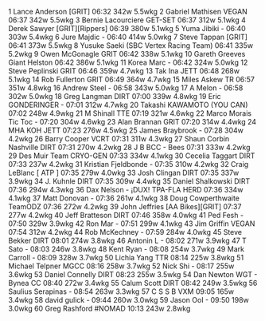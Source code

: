   1  Lance Anderson  [GRIT]  06:32    342w  5.5wkg
  2  Gabriel Mathisen  VEGAN   06:37    342w  5.5wkg
  3  Bernie Lacourciere  GET-SET   06:37    312w  5.1wkg
  4  Derek Sawyer  [GRIT][Rippers]  06:39    380w  5.1wkg
  5  Yuma Jibiki  -  06:40    303w  5.4wkg
  6  Jure Majdic  -  06:40    414w  5.0wkg
  7  Steve Tappan  [GRIT]  06:41    373w  5.5wkg
  8  Yusuke Saeki  (SBC Vertex Racing Team)    06:41    335w  5.2wkg
  9  Owen McGonagle  GRIT   06:42    338w  5.1wkg
 10  Gareth Greeves  Giant Helston   06:42    386w  5.1wkg
 11  Korea    Marc  -  06:42    324w  5.0wkg
 12  Steve Peplinski  GRIT   06:46    359w  4.7wkg
 13  Tak Ina  JETT   06:48    268w  5.1wkg
 14  Rob Fullerton  GRIT   06:49    364w  4.7wkg
 15  Miles Askew  TR   06:57    351w  4.8wkg
 16  Andrew Steel  -  06:58    343w  5.0wkg
 17  A Melon  -  06:58    302w  5.0wkg
 18  Greg Langman  DIRT   07:00    339w  4.8wkg
 19  Eric GONDERINGER  -  07:01    312w  4.7wkg
 20  Takashi KAWAMOTO  (YOU CAN)    07:02    248w  4.9wkg
 21  M Shinall  TTE   07:19    321w  4.6wkg
 22  Marco Morais Tic Toc  -  07:20    304w  4.6wkg
 23  Alan Brannan  GRIT   07:20    314w  4.4wkg
 24  MHA KOH  JETT   07:23    276w  4.5wkg
 25  James Braybrook  -  07:28    304w  4.2wkg
 26  Barry Cooper  VCRT   07:31    311w  4.3wkg
 27  Shaun Corbin Nashville  DIRT   07:31    270w  4.2wkg
 28  J B  BCC - Bees   07:31    333w  4.2wkg
 29  Des Muir  Team CRYO-GEN   07:33    334w  4.1wkg
 30  Cecelia Taggart  DIRT   07:33    237w  4.2wkg
 31  Kristian Fjeldbonde  -  07:35    310w  4.2wkg
 32  Craig LeBlanc  [ ATP ]   07:35    279w  4.0wkg
 33  Josh Clingan  DIRT   07:35    337w  3.9wkg
 34  J. Kuhnle  DIRT   07:35    309w  4.4wkg
 35  Daniel Shalkowski  DIRT   07:36    294w  4.3wkg
 36  Dax Nelson - ¡DUX! TPA-FLA  HERD   07:36    334w  4.1wkg
 37  Matt Donovan  -  07:36    261w  4.1wkg
 38  Doug Cowperthwaite  TeamODZ   07:36    272w  4.2wkg
 39  John Jeffries  [AA Bikes][GRIT]  07:37    277w  4.2wkg
 40  Jeff Bratteson  DIRT   07:46    358w  4.0wkg
 41  Ped Fesh  -  07:50    329w  3.9wkg
 42  Ron Mar  -  07:51    299w  4.1wkg
 43  Jim Griffin  VEGAN   07:54    312w  4.2wkg
 44  Rob McKechney  -  07:59    284w  4.0wkg
 45  Steve Bekker  DIRT   08:01    274w  3.8wkg
 46  Antonin L  -  08:02    271w  3.9wkg
 47  T Sato  -  08:03    246w  3.8wkg
 48  Kent Ryan  -  08:08    254w  3.7wkg
 49  Mark Carroll  -  08:09    328w  3.7wkg
 50  Lichia Yang  TTR   08:14    225w  3.8wkg
 51  Michael Telpner  MGCC   08:16    258w  3.7wkg
 52  Nick Shi  -  08:17    255w  3.6wkg
 53  Daniel Connelly  DIRT   08:23    255w  3.5wkg
 54  Dan Newton  WGT - Bynea CC  08:40    272w  3.4wkg
 55  Calum Scott  DIRT   08:42    249w  3.5wkg
 56  Saulius Serapinas  -  08:54    263w  3.3wkg
 57  C S S B  VXM   09:05    165w  3.4wkg
 58  david gulick  -  09:44    260w  3.0wkg
 59  Jason OoI  -  09:50    198w  3.0wkg
 60  Greg Rashford  #NOMAD  10:13    243w  2.8wkg
